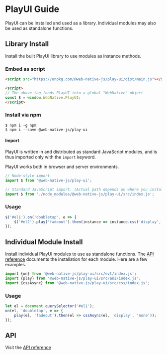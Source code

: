# PlayUI Guide
PlayUI can be installed and used as a library. Individual modules may also be used as standalone functions.

## Library Install
Install the built PlayUI library to use modules as instance methods.

### Embed as script

```html
<script src="https://unpkg.com/@web-native-js/play-ui/dist/main.js"></script>

<script>
// The above tag loads PlayUI into a global "WebNative" object.
const $ = window.WebNative.PlayUI;
</script>
```

### Install via npm

```text
$ npm i -g npm
$ npm i --save @web-native-js/play-ui
```

#### Import
PlayUI is written in and distributed as standard JavaScript modules, and is thus imported only with the `import` keyword.

PlayUI works both in browser and server environments.

```js
// Node-style import
import $ from '@web-native-js/play-ui';

// Standard JavaScript import. (Actual path depends on where you installed PlayUI to.)
import $ from './node_modules/@web-native-js/play-ui/src/index.js';
```

### Usage

```js
$('#el1').on('doubletap', e => {
    $('#el2').play('fadeout').then(instance => instance.css('display', 'none'));
});
```

## Individual Module Install
Install individual PlayUI modules to use as standalone functions. The [API reference](/play-ui/api/) documents the installation for each module. Here are a few examples.

```js
import {on} from '@web-native-js/play-ui/src/evt/index.js';
import {play} from '@web-native-js/play-ui/src/ani/index.js';
import {cssAsync} from '@web-native-js/play-ui/src/css/index.js';
```

### Usage

```js
let el = document.querySelector('#el1');
on(el, 'doubletap', e => {
    play(el, 'fadeout').then(el => cssAsync(el, 'display', 'none'));
});
```

## API
Visit the [API reference](/play-ui/api/)

